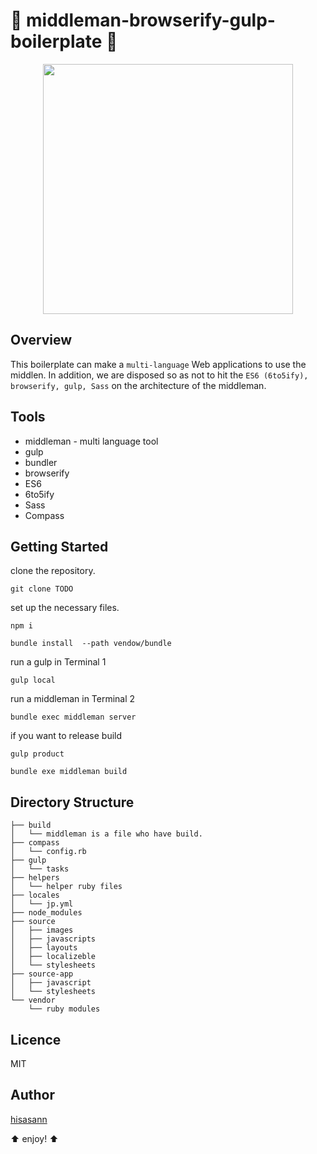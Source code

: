 ﻿:lipstick: middleman-browserify-gulp-boilerplate :lipstick:
===============

<p align="center">
  <img height="400" width="400" src="https://middlemanapp.com/jp/images/mm-blue-w-text.svg">
</p>

## Overview

This boilerplate can make a ``multi-language`` Web applications to use the middlen.
In addition, we are disposed so as not to hit the ``ES6 (6to5ify), browserify, gulp, Sass`` on the architecture of the middleman.

## Tools

* middleman - multi language tool
* gulp
* bundler
* browserify
* ES6
* 6to5ify
* Sass
* Compass

## Getting Started

clone the repository.

    git clone TODO

set up the necessary files.

    npm i

    bundle install  --path vendow/bundle

run a gulp in Terminal 1

    gulp local

run a middleman in Terminal 2

    bundle exec middleman server
  
if you want to release build 

    gulp product
  
    bundle exe middleman build

## Directory Structure

    ├── build
    │   └── middleman is a file who have build.
    ├── compass
    │   └── config.rb
    ├── gulp
    │   └── tasks
    ├── helpers
    │   └── helper ruby files
    ├── locales
    │   └── jp.yml
    ├── node_modules
    ├── source
    │   ├── images
    │   ├── javascripts
    │   ├── layouts
    │   ├── localizeble
    │   └── stylesheets
    ├── source-app
    │   ├── javascript
    │   └── stylesheets
    └── vendor
        └── ruby modules

## Licence

MIT

## Author

[hisasann](https://github.com/hisasann)

:arrow_up: enjoy! :arrow_up:
